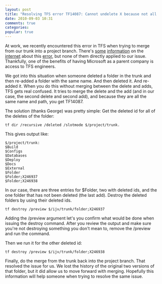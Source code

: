 ```yaml
---
layout: post
title: "Resolving TFS error TF14087: Cannot undelete X because not all of the deletion is being undeleted"
date: 2010-09-03 10:31
comments: true
categories: 
popular: true
---
```

At work, we recently encountered this error in TFS when trying to merge from our trunk into a project branch. There's [some](http://stackoverflow.com/search?q=tf14087) [information](http://social.msdn.microsoft.com/Forums/en-US/tfsversioncontrol/thread/b1be6b2b-f17a-49d6-ae0e-207ad9b10b6f) on the [internet](http://blogs.msdn.com/b/mrod/archive/2006/10/10/the-logic-and-reason-behind-error-message-tf14087.aspx) about this [error](http://geekswithblogs.net/svanvliet/archive/2007/01/14/team-foundation-server-merge-woes-tf14087.aspx), but none of them directly applied to our issue. Thankfully, one of the benefits of having Microsoft as a parent company is access to TFS engineers.

We got into this situation when someone deleted a folder in the trunk and then re-added a folder with the same name. And then deleted it. And re-added it. When you do this without merging between the delete and adds, TFS gets real confused. It tries to merge the delete and the add (and in our case, the second delete and second add), and because they are all the same name and path, you get TF14087.

The solution (thanks George) was pretty simple:
Get the deleted id for all of the deletes of the folder:
```
tf dir /recursive /deleted /slotmode $/project/trunk. 
```
This gives output like:
```
$/project/trunk:
$Build
$Configs
$Databases
$Deploy
$Docs
$External
$Folder
$Folder;X246937
$Folder;X246938
```
In our case, there are three entries for $Folder, two with deleted ids, and the one folder that has not been deleted (the last add).
Destroy the deleted folders by using their deleted ids.
```
tf destroy /preview $/ijv/trunk/folder;X246937
```
Adding the /preview argument let's you confirm what would be done when issuing the destroy command. After you review the output and make sure you're not destroying something you don't mean to, remove the /preview and run the command.

Then we run it for the other deleted id:
```
tf destroy /preview $/ijv/trunk/folder;X246938
```
Finally, do the merge from the trunk back into the project branch.
That resolved the issue for us. We lost the history of the original two versions of that folder, but it did allow us to move forward with merging. Hopefully this information will help someone when trying to resolve the same issue.